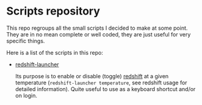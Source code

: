 # Scripts repository

This repo regroups all the small scripts I decided to make at some point. They are in no mean complete or well coded, they are just useful for very specific things.

Here is a list of the scripts in this repo:

- [redshift-launcher](redshift-launcher)

  Its purpose is to enable or disable (toggle) [redshift](http://jonls.dk/redshift/) at a given temperature (`redshift-launcher temperature`, see redshift usage for detailed information). Quite useful to use as a keyboard shortcut and/or on login.



